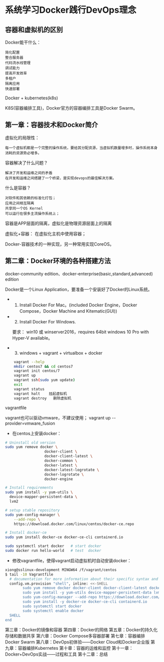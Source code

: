 # 系统学习Docker践行DevOps理念

## 容器和虚拟机的区别

Docker能干什么：

    简化配置
    整合服务器
    代码流水线管理
    调试能力
    提高开发效率
    多租户
    隔离应用
    快速部署

Docker + kubernetes(k8s)

K8S(容器编排工具)，Docker官方的容器编排工具是Docker Swarm。

## 第一章：容器技术和Docker简介

虚拟化的局限性：

    每一个虚拟机都是一个完整的操作系统，要给其分配资源，当虚拟机数量增多时，操作系统本身消耗的资源势必增多。

容器解决了什么问题？

    解决了开发和运维之间的矛盾
    在开发和运维之间搭建了一个桥梁，是实现devops的最佳解决方案。

什么是容器？

    对软件和其依赖的标准化打包；
    应用之间相互隔离
    共享同一个OS Kernel
    可以运行在很多主流操作系统上；

容器是APP层面的隔离，虚拟化是物理资源层面上的隔离

虚拟化+容器： 在虚拟化主机中使用容器；


Docker-容器技术的一种实现，另一种常用实现CoreOS。

## 第二章：Docker环境的各种搭建方法

docker-community edition、docker-enterprise(basic,standard,advanced) edition

Docker是一个Linux Application，要准备一个安装好了Docker的Linux系统。

* 1. Install Docker For Mac。(included Docker Engine，Docker Compose，Docker Machine and Kitematic(GUI))

* 2. Install Docker For Windows.

    要求： win10 或 winserver2016，requires 64bit windows 10 Pro with Hyper-V available。

* 3. windows + vagrant + virtualbox + docker 

```bash
    vagrant --help
    mkdir centos7 && cd centos7
    vagrant init centos/7
    vagrant up
    vagrant ssh(sudo yum update)
    exit
    vagrant status
    vagrant halt    挂起虚拟机
    vagrant destroy   删除虚拟机
```

vagrantfile

vagrant也可以驱动vmware，不建议使用； vagrant up --provider=vmware_fusion

* 在centos上安装docker：

```bash
# Uninstall old version
sudo yum remove docker \
                  docker-client \
                  docker-client-latest \
                  docker-common \
                  docker-latest \
                  docker-latest-logrotate \
                  docker-logrotate \
                  docker-engine
```

```bash
# Install requirements
sudo yum install -y yum-utils \
  device-mapper-persistent-data \
  lvm2
```

```bash
# setup stable repository
sudo yum-config-manager \
    --add-repo \
    https://download.docker.com/linux/centos/docker-ce.repo
```

```bash
# Install docker-ce
sudo yum install docker-ce docker-ce-cli containerd.io
```

```bash
sudo systemctl start docker   # start docker
sudo docker run hello-world   # test  docker
```

* 修改vagrantfile，使得vagrant启动虚拟机时自动安装docker：

```bash
xiong@sslinux-development MINGW64 /f/vagrant/centos
$ tail -10 Vagrantfile
  # documentation for more information about their specific syntax and use.
  config.vm.provision "shell", inline: <<-SHELL
        sudo yum remove docker docker-client docker-client-latest docker-common docker-latest docker-latest-logrotate docker-logrotate docker-engine -y
        sudo yum install -y yum-utils device-mapper-persistent-data lvm2
        sudo yum-config-manager --add-repo https://download.docker.com/linux/centos/docker-ce.repo
        sudo yum install -y docker-ce docker-ce-cli containerd.io
        sudo systemctl start docker
        sudo systemctl enable docker
  SHELL
end
```


第三章：Docker的镜像和容器
第四章：Docker的网络
第五章：Docker的持久化存储和数据共享
第六章：Docker Compose多容器部署
第七章：容器编排Docker Swarm
第八章：DevOps初体验——Docker Cloud和Docker企业版
第九章：容器编排Kubernetes
第十章：容器的运维和监控
第十一章：Docker+DevOps实战——过程和工具
第十二章：总结



